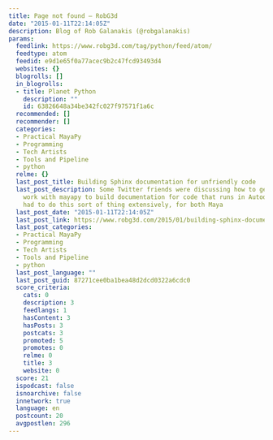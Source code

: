 ```yaml
---
title: Page not found – RobG3d
date: "2015-01-11T22:14:05Z"
description: Blog of Rob Galanakis (@robgalanakis)
params:
  feedlink: https://www.robg3d.com/tag/python/feed/atom/
  feedtype: atom
  feedid: e9d1e65f0a77acec9b2c47fcd93493d4
  websites: {}
  blogrolls: []
  in_blogrolls:
  - title: Planet Python
    description: ""
    id: 63826648a34be342fc027f97571f1a6c
  recommended: []
  recommender: []
  categories:
  - Practical MayaPy
  - Programming
  - Tech Artists
  - Tools and Pipeline
  - python
  relme: {}
  last_post_title: Building Sphinx documentation for unfriendly code
  last_post_description: Some Twitter friends were discussing how to get Sphinx to
    work with mayapy to build documentation for code that runs in Autodesk Maya. I’ve
    had to do this sort of thing extensively, for both Maya
  last_post_date: "2015-01-11T22:14:05Z"
  last_post_link: https://www.robg3d.com/2015/01/building-sphinx-documentation-for-unfriendly-code/
  last_post_categories:
  - Practical MayaPy
  - Programming
  - Tech Artists
  - Tools and Pipeline
  - python
  last_post_language: ""
  last_post_guid: 87271cee0ba1bea48d2dcd0322a6cdc0
  score_criteria:
    cats: 0
    description: 3
    feedlangs: 1
    hasContent: 3
    hasPosts: 3
    postcats: 3
    promoted: 5
    promotes: 0
    relme: 0
    title: 3
    website: 0
  score: 21
  ispodcast: false
  isnoarchive: false
  innetwork: true
  language: en
  postcount: 20
  avgpostlen: 296
---
```

